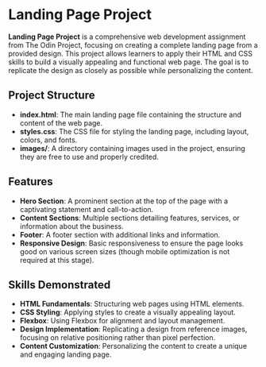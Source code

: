 # Landing Page Project

**Landing Page Project** is a comprehensive web development assignment from The Odin Project, focusing on creating a complete landing page from a provided design. This project allows learners to apply their HTML and CSS skills to build a visually appealing and functional web page. The goal is to replicate the design as closely as possible while personalizing the content.

## Project Structure

- **index.html**: The main landing page file containing the structure and content of the web page.
- **styles.css**: The CSS file for styling the landing page, including layout, colors, and fonts.
- **images/**: A directory containing images used in the project, ensuring they are free to use and properly credited.

## Features

- **Hero Section**: A prominent section at the top of the page with a captivating statement and call-to-action.
- **Content Sections**: Multiple sections detailing features, services, or information about the business.
- **Footer**: A footer section with additional links and information.
- **Responsive Design**: Basic responsiveness to ensure the page looks good on various screen sizes (though mobile optimization is not required at this stage).

## Skills Demonstrated

- **HTML Fundamentals**: Structuring web pages using HTML elements.
- **CSS Styling**: Applying styles to create a visually appealing layout.
- **Flexbox**: Using Flexbox for alignment and layout management.
- **Design Implementation**: Replicating a design from reference images, focusing on relative positioning rather than pixel perfection.
- **Content Customization**: Personalizing the content to create a unique and engaging landing page.
